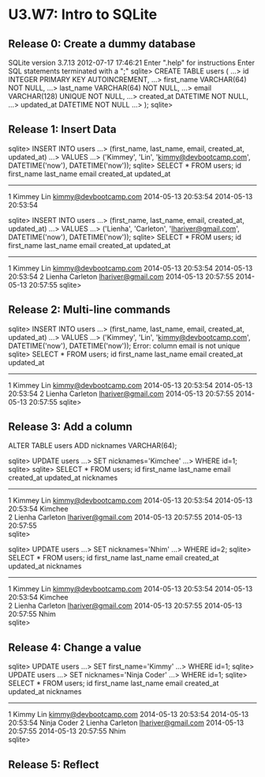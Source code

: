 # U3.W7: Intro to SQLite

## Release 0: Create a dummy database

SQLite version 3.7.13 2012-07-17 17:46:21
Enter ".help" for instructions
Enter SQL statements terminated with a ";"
sqlite> CREATE TABLE users (
   ...>   id INTEGER PRIMARY KEY AUTOINCREMENT,
   ...>   first_name VARCHAR(64) NOT NULL,
   ...>   last_name  VARCHAR(64) NOT NULL,
   ...>   email VARCHAR(128) UNIQUE NOT NULL,
   ...>   created_at DATETIME NOT NULL,
   ...>   updated_at DATETIME NOT NULL
   ...> );
sqlite> 

## Release 1: Insert Data 
sqlite> INSERT INTO users
   ...> (first_name, last_name, email, created_at, updated_at)
   ...> VALUES
   ...> ('Kimmey', 'Lin', 'kimmy@devbootcamp.com', DATETIME('now'), DATETIME('now'));
sqlite> SELECT * FROM users;
id          first_name  last_name   email                  created_at           updated_at         
----------  ----------  ----------  ---------------------  -------------------  -------------------
1           Kimmey      Lin         kimmy@devbootcamp.com  2014-05-13 20:53:54  2014-05-13 20:53:54

sqlite> INSERT INTO users
   ...> (first_name, last_name, email, created_at, updated_at)
   ...> VALUES
   ...> ('Lienha', 'Carleton', 'lhariver@gmail.com', DATETIME('now'), DATETIME('now'));
sqlite> SELECT * FROM users;
id          first_name  last_name   email                  created_at           updated_at         
----------  ----------  ----------  ---------------------  -------------------  -------------------
1           Kimmey      Lin         kimmy@devbootcamp.com  2014-05-13 20:53:54  2014-05-13 20:53:54
2           Lienha      Carleton    lhariver@gmail.com     2014-05-13 20:57:55  2014-05-13 20:57:55
sqlite> 


## Release 2: Multi-line commands

sqlite> INSERT INTO users
   ...> (first_name, last_name, email, created_at, updated_at)
   ...> VALUES
   ...> ('Kimmey', 'Lin', 'kimmy@devbootcamp.com', DATETIME('now'), DATETIME('now'));
Error: column email is not unique
sqlite> SELECT * FROM users;
id          first_name  last_name   email                  created_at           updated_at         
----------  ----------  ----------  ---------------------  -------------------  -------------------
1           Kimmey      Lin         kimmy@devbootcamp.com  2014-05-13 20:53:54  2014-05-13 20:53:54
2           Lienha      Carleton    lhariver@gmail.com     2014-05-13 20:57:55  2014-05-13 20:57:55
sqlite> 

## Release 3: Add a column
ALTER TABLE users
ADD nicknames VARCHAR(64);

sqlite> UPDATE users
   ...> SET nicknames='Kimchee'
   ...> WHERE id=1;
sqlite> 
sqlite> SELECT * FROM users;
id          first_name  last_name   email                  created_at           updated_at           nicknames 
----------  ----------  ----------  ---------------------  -------------------  -------------------  ----------
1           Kimmey      Lin         kimmy@devbootcamp.com  2014-05-13 20:53:54  2014-05-13 20:53:54  Kimchee   
2           Lienha      Carleton    lhariver@gmail.com     2014-05-13 20:57:55  2014-05-13 20:57:55            
sqlite> 

sqlite> UPDATE users
   ...> SET nicknames='Nhim'
   ...> WHERE id=2;
sqlite> SELECT * FROM users;
id          first_name  last_name   email                  created_at           updated_at           nicknames 
----------  ----------  ----------  ---------------------  -------------------  -------------------  ----------
1           Kimmey      Lin         kimmy@devbootcamp.com  2014-05-13 20:53:54  2014-05-13 20:53:54  Kimchee   
2           Lienha      Carleton    lhariver@gmail.com     2014-05-13 20:57:55  2014-05-13 20:57:55  Nhim      
sqlite> 

## Release 4: Change a value
sqlite> UPDATE users
   ...> SET first_name='Kimmy'
   ...> WHERE id=1;
sqlite> UPDATE users
   ...> SET nicknames='Ninja Coder'
   ...> WHERE id=1;
sqlite> SELECT * FROM users;
id          first_name  last_name   email                  created_at           updated_at           nicknames  
----------  ----------  ----------  ---------------------  -------------------  -------------------  -----------
1           Kimmy       Lin         kimmy@devbootcamp.com  2014-05-13 20:53:54  2014-05-13 20:53:54  Ninja Coder
2           Lienha      Carleton    lhariver@gmail.com     2014-05-13 20:57:55  2014-05-13 20:57:55  Nhim       
sqlite> 


## Release 5: Reflect
<!-- Add your reflection here -->